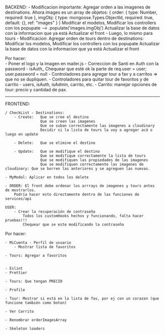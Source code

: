 BACKEND:
    - Modificacion importante: Agregar orden a las imagenes de destinations.
      Ahora images es un array de objetos:
              {
            order: { type: Number, required: true },
            imgObj: { type: mongoose.Types.ObjectId, required: true, default: {}, ref: "images" }
        }
        Modificar el modelos,
        Modificar los controllers con los popupate --> .populate('images.imgObj')
        Actualizar la base de datos con la informacion que ya está
        Actualizar el front
    - Luego, lo mismo para tours
    - Modificacion: Agregar orden de tours dentro de destinations:
        Modificar los modelos,
        Modificar los controllers con los popupate
        Actualizar la base de datos con la informacion que ya está
        Actualizar el front

Por hacer:  
    - Poner el logo y la imagen en mailer.js
    - Correccion de Santi en Auth con la password
        - isAuth_ Chequear que esté ok la parte de         req.user = user;        user.password = null
    - Controladores para agregar tour a fav y a carritos => que no se dupliquen.
    - Controladores para quitar tour de favoritos y de carrito
    - users, isAuth, isAdmin, carrito, etc.
    - Carrito: manejar opciones de tour: precio y cantidad de pax.


-----------------------------------------------------------------------------------------------------------------------
FRONTEND:


    / CheckList - Destinations:
        - Create:   Que se cree el destino
                    Que se creen las imagenes  
                    Que se suban correctamente las imagenes a cloudinary
                    Decidir si la lista de tours la voy a agregar acá o luego en update
                    
        - Delete:   Que se elimine el destino
        
        - Update:   Que se modifique el destino
                    Que se modifique correctamente la lista de tours
                    Que se modifiquen las propiedades de las imagenes
                    Que se modifiquen correctamente las imagenes de cloudinary: Que se borren las anteriores y se agreguen las nuevas.
  
    - MyModal: Aplicar en todos los delete

    - ORDER: El front debe ordenar los arrrays de imagenes y tours antes de mostrarlos.
        Podría hacer esto directamente dentro de las funciones de services/api

    USER:
        - Crear la recuperación de contraseña
            Todos los customHooks hechos y funcionando, falta hacer pruebas!!!
            Chequear que se este modificando la contraseña
            


Por hacer:

    - MiCuenta - Perfil de usuario
        - Mostrar lista de favoritos

    - Tours: Agregar a favoritos


    - Eslint
    - Prettier

    - Tours: Que tengan PRECIO

    - Profile

    - Tour: Mostrar si está en la lista de fav, por ej con un corazon (que funcione también como boton)

    - Ver Carrito

    - Renombrar orderImagesArray

    - Skeleton loaders